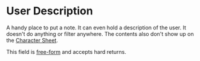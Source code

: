# User Description
A handy place to put a note. It can even hold a description of the user.  It doesn't do anything or filter anywhere. The contents also don't show up on the [Character Sheet](./Character%20Sheet.md "Character Sheet").

This field is [free-form](./free-form%20data.md "free-form data") and accepts hard returns.
